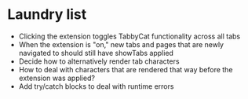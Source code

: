 # Laundry list

* Clicking the extension toggles TabbyCat functionality across all tabs
* When the extension is "on," new tabs and pages that are newly navigated to should still have showTabs applied
* Decide how to alternatively render tab characters
* How to deal with characters that are rendered that way before the extension was applied?
* Add try/catch blocks to deal with runtime errors
